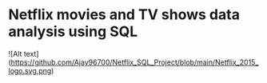 # Netflix movies and TV shows data analysis using SQL
![Alt text] (https://github.com/Ajay96700/Netflix_SQL_Project/blob/main/Netflix_2015_logo.svg.png)
